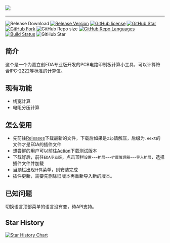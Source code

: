 ## ![](https://socialify.git.ci/xiaowine/pcb-calculation-tools/image?description=1&descriptionEditable=%e5%98%89%e7%ab%8b%e5%88%9bEDA+PCB+%e8%be%85%e5%8a%a9%e8%ae%a1%e7%ae%97%e6%8f%92%e4%bb%b6&language=1&name=1&owner=1&theme=Auto)

---

![Release Download](https://img.shields.io/github/downloads/xiaowine/pcb-calculation-tools/total?style=flat-square)  [![Release Version](https://img.shields.io/github/v/release/xiaowine/pcb-calculation-tools?style=flat-square)](https://github.com/xiaowine/pcb-calculation-tools/releases/latest)  [![GitHub license](https://img.shields.io/github/license/xiaowine/pcb-calculation-tools?style=flat-square)](https://github.com/xiaowine/pcb-calculation-tools/LICENSE)  [![GitHub Star](https://img.shields.io/github/stars/xiaowine/pcb-calculation-tools?style=flat-square)](https://github.com/xiaowine/pcb-calculation-tools/stargazers)  [![GitHub Fork](https://img.shields.io/github/forks/xiaowine/pcb-calculation-tools?style=flat-square)](https://github.com/xiaowine/pcb-calculation-tools/network/members)  ![GitHub Repo size](https://img.shields.io/github/repo-size/xiaowine/pcb-calculation-tools?style=flat-square&color=3cb371)  [![GitHub Repo Languages](https://img.shields.io/github/languages/top/xiaowine/pcb-calculation-tools?style=flat-square)](https://github.com/xiaowine/pcb-calculation-tools/search?l=koltin)  [![Build Status](https://img.shields.io/endpoint.svg?url=https%3A%2F%2Factions-badge.atrox.dev%2F577fkj%2FStatusBarLyric%2Fbadge%3Fref%3Dmain&style=flat)](https://actions-badge.atrox.dev/xiaowine/pcb-calculation-tools/goto?ref=main)  ![GitHub Star](https://img.shields.io/github/stars/xiaowine/pcb-calculation-tools.svg?style=social)

## 简介

这个是一个为嘉立创EDA专业版开发的PCB电路印制板计算小工具，可以计算符合IPC-2222等标准的计算值。

## 现有功能

- 线宽计算
- 电阻分压计算

## 怎么使用

- 先前往[Releases](https://github.com/xiaowine/pcb-calculation-tools/releases)下载最新的文件，下载后如果是`zip`请解压，后缀为`.eext`的文件才是EDA的插件文件
- 想尝鲜的用户可以前往[Action](https://github.com/xiaowine/pcb-calculation-tools/actions)下载测试版本
- 下载好后，前往`EDA专业版`，点击顶栏`设置`---`扩展`---`扩展管理器`---`导入扩展`，选择插件文件并加载
- 当顶栏出现`计算`菜单，则安装完成
- 插件更新，需要先删除旧版本再重新导入新的版本。


## 已知问题

切换语言顶部菜单的语言没有变，待API支持。

## Star History

[![Star History Chart](https://api.star-history.com/svg?repos=xiaowine/pcb-calculation-tools&type=Timeline)](https://star-history.com/#xiaowine/pcb-calculation-tools&Timeline)
